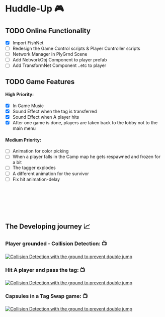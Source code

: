 # Huddle-Up 🎮

## TODO Online Functionality
- [X] Import FishNet
- [ ] Redesign the Game Control scripts & Player Controller scripts
- [ ] Network Manager in PlyGrnd Scene
- [ ] Add NetworkObj Component to player prefab
- [ ] Add TransformNet Component ..etc to player

## TODO Game Features
#### High Priority:
- [x] In Game Music
- [x] Sound Effect when the tag is transferred
- [x] Sound Effect when A player hits
- [x] After one game is done, players are taken back to the lobby not to the main menu

#### Medium Priority:
- [ ] Animation for color picking
- [ ] When a player falls in the Camp map he gets respawned and frozen for a bit
- [ ] The tagger explodes
- [ ] A different animation for the survivor
- [ ] Fix hit animation-delay
##
<br><br><Br><br>

## The Developing journey 📈
### Player grounded - Collision Detection: 📺
[![Collision Detection with the ground to prevent double jump](img/player_ground_collision.png)](https://www.youtube.com/watch?v=RV0QfxW1PRk)


### Hit A player and pass the tag: 📺
[![Collision Detection with the ground to prevent double jump](img/player_hit.png)]([https://www.youtube.com/watch?v=RV0QfxW1PRk](https://www.youtube.com/watch?v=4jVJt0QTGV4))


### Capsules in a Tag Swap game: 📺
[![Collision Detection with the ground to prevent double jump](https://github.com/MiAlhazmi/Huddle-Up/assets/66153506/aac054e4-26fe-4ff1-b56e-119295e33e53)](https://youtu.be/z4mif9l-B3g)
